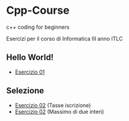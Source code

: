 # Cpp-Course
c++ coding for beginners

Esercizi per il corso di Informatica III anno ITLC

## Hello World!
- [Esercizio 01](https://github.com/scatanese/Cpp-Course/tree/main/Esercizio01)
## Selezione
- [Esercizio 02](https://github.com/scatanese/Cpp-Course/tree/main/Esercizio02) (Tasse iscrizione)
- [Esercizio 02](https://github.com/scatanese/Cpp-Course/tree/main/Esercizio03) (Massimo di due interi)

